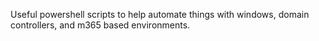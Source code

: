 Useful powershell scripts to help automate things with windows, domain controllers, and m365 based environments.
